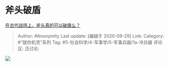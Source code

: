 # 斧头破盾
[在古代战场上，斧头真的可以破盾么？](https://www.zhihu.com/question/413575737/answer/1499690014)

> Author: #Anonymity
> Last update: [编辑于 2020-09-29]
> Link:
> Category: #“就你机灵”系列
> Tag: #5-社会科学/4-军事学/5-军事兵器/1a-冷兵器
> 评论区:
> 泛讨论:

![](https://pic2.zhimg.com/50/v2-f9d3dc83483f3e95c5c7759f53d890c1_hd.jpg?source=1940ef5c)
